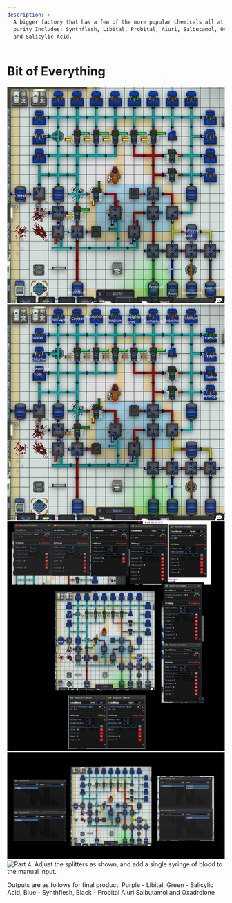 ```yaml
---
description: >-
  A bigger factory that has a few of the more popular chemicals all at 100%
  purity Includes: Synthflesh, Libital, Probital, Aiuri, Salbutamol, Oxadrolone,
  and Salicylic Acid.
---
```


# Bit of Everything

![Here is an overview of the factory, and the chemicals you can expect from it](<../.gitbook/assets/Healing Factory Overview.PNG>) ![Step 1. Place the parts as shown above and add change the chemical dispensers to match the image.](<../.gitbook/assets/Part One.PNG>) ![Step 2. Adjust your Reaction Chambers, the way they are shown in the image matches as they appear in game.](<../.gitbook/assets/Part Two.PNG>) ![Part 3. Adjust your filters as shown, again they match as shown in the game. The filters on the the bottom are just there to show the different chemicals it produces you can adjust as you see fit.](<../.gitbook/assets/Part Three.PNG>) ![Part 4. Adjust the splitters as shown, and add a single syringe of blood to the manual input.
](<../.gitbook/assets/clarity healing.PNG>)

Outputs are as follows for final product: Purple - Libital, Green - Salicylic Acid, Blue - Synthflesh, Black - Probital Aiuri Salbutamol and Oxadrolone
